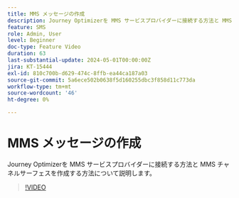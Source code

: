 ```yaml
---
title: MMS メッセージの作成
description: Journey Optimizerを MMS サービスプロバイダーに接続する方法と MMS チャネルサーフェスを作成する方法について説明します。
feature: SMS
role: Admin, User
level: Beginner
doc-type: Feature Video
duration: 63
last-substantial-update: 2024-05-01T00:00:00Z
jira: KT-15444
exl-id: 810c700b-d629-474c-8ffb-ea44ca187a03
source-git-commit: 5a6ece502b0638f5d160255dbc3f858d11c773da
workflow-type: tm+mt
source-wordcount: '46'
ht-degree: 0%

---
```



# MMS メッセージの作成

Journey Optimizerを MMS サービスプロバイダーに接続する方法と MMS チャネルサーフェスを作成する方法について説明します。

>[!VIDEO](https://video.tv.adobe.com/v/3428816/?learn=on)
